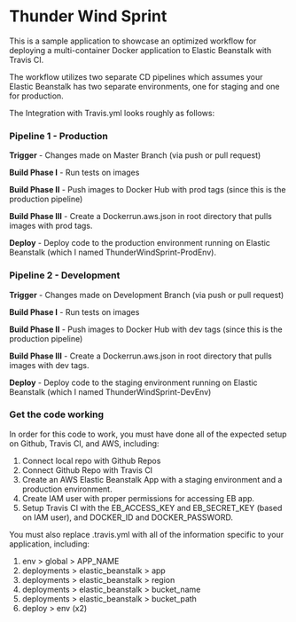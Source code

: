 # Thunder Wind Sprint

This is a sample application to showcase an optimized workflow for deploying a multi-container Docker application to Elastic Beanstalk with Travis CI.

The workflow utilizes two separate CD pipelines which assumes your Elastic Beanstalk has two separate environments, one for staging and one for production.

The Integration with Travis.yml looks roughly as follows:

### Pipeline 1 - Production

**Trigger** - Changes made on Master Branch (via push or pull request)

**Build Phase I** - Run tests on images

**Build Phase II** - Push images to Docker Hub with prod tags (since this is the production pipeline)

**Build Phase III** - Create a Dockerrun.aws.json in root directory that pulls images with prod tags.

**Deploy** - Deploy code to the production environment running on Elastic Beanstalk (which I named ThunderWindSprint-ProdEnv).

### Pipeline 2 - Development

**Trigger** - Changes made on Development Branch (via push or pull request)

**Build Phase I** - Run tests on images

**Build Phase II** - Push images to Docker Hub with dev tags (since this is the production pipeline)

**Build Phase III** - Create a Dockerrun.aws.json in root directory that pulls images with dev tags.

**Deploy** - Deploy code to the staging environment running on Elastic Beanstalk (which I named ThunderWindSprint-DevEnv)

### Get the code working

In order for this code to work, you must have done all of the expected setup on Github, Travis CI, and AWS, including:

1. Connect local repo with Github Repos
2. Connect Github Repo with Travis CI
3. Create an AWS Elastic Beanstalk App with a staging environment and a production environment.
4. Create IAM user with proper permissions for accessing EB app.
5. Setup Travis CI with the EB_ACCESS_KEY and EB_SECRET_KEY (based on IAM user), and DOCKER_ID and DOCKER_PASSWORD.

You must also replace .travis.yml with all of the information specific to your application, including:

1. env > global > APP_NAME
2. deployments > elastic_beanstalk > app
3. deployments > elastic_beanstalk > region
4. deployments > elastic_beanstalk > bucket_name
5. deployments > elastic_beanstalk > bucket_path
6. deploy > env (x2)

